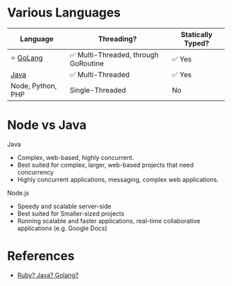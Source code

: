 
# Various Languages

| Language                  | Threading?                                           | Statically Typed?      |
|---------------------------|------------------------------------------------------|------------------------|
| :star: [GoLang](1_GoLang) | :white_check_mark: Multi-Threaded, through GoRoutine | :white_check_mark: Yes |
| [Java](2_Java)            | :white_check_mark: Multi-Threaded                    | :white_check_mark: Yes |
| Node, Python, PHP         | Single-Threaded                                      | No                     |

# Node vs Java

Java
- Complex, web-based, highly concurrent.
- Best suited for complex, larger, web-based projects that need concurrency
- Highly concurrent applications, messaging, complex web applications.

Node.js
- Speedy and scalable server-side
- Best suited for Smaller-sized projects
- Running scalable and faster applications, real-time collaborative applications (e.g. Google Docs)

# References
- [Ruby? Java? Golang?](https://www.gojek.io/blog/ruby-java-golang)
